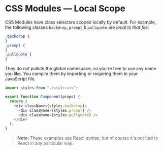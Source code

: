 # CSS Modules — Local Scope

CSS Modules have class selectors scoped locally by default. For example, the
following classes `backdrop`, `prompt` & `pullquote` are _local to that file_.

```css
.backdrop {
}
.prompt {
}
.pullquote {
}
```

They do not pollute the global namespace, so you're free to use any name you
like. You compile them by importing or requiring them in your JavaScript file.

```js
import styles from "./style.css";

export function Component(props) {
  return (
    <div className={styles.backdrop}>
      <div className={styles.prompt} />
      <div className={styles.pullquote} />
    </div>
  );
}
```

> **Note:** These examples use React syntax, but of course it's not tied to
> React in any particular way.
